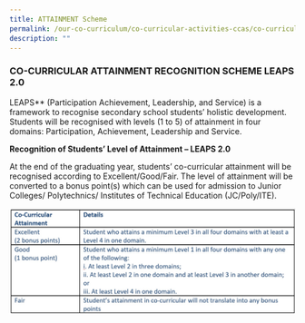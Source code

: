 ```yaml
---
title: ATTAINMENT Scheme
permalink: /our-co-curriculum/co-curricular-activities-ccas/co-curricular-attainment-scheme/
description: ""
---
```


### CO-CURRICULAR ATTAINMENT RECOGNITION SCHEME LEAPS 2.0

LEAPS** (Participation Achievement, Leadership, and Service) is a framework to recognise secondary school students’ holistic development. Students will be recognised with levels (1 to 5) of attainment in four domains: Participation, Achievement, Leadership and Service.   

**Recognition of Students’ Level of Attainment – LEAPS 2.0** 

At the end of the graduating year, students’ co-curricular attainment will be recognised according to Excellent/Good/Fair. The level of attainment will be converted to a bonus point(s) which can be used for admission to Junior Colleges/ Polytechnics/ Institutes of Technical Education (JC/Poly/ITE).

![](/images/CCA%20Attainment%20Recognition%20Scheme.jpg)